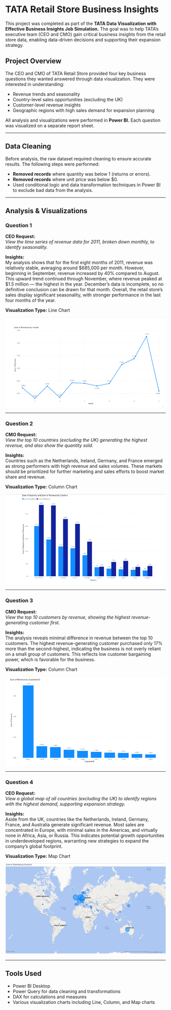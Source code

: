 # TATA Retail Store Business Insights

This project was completed as part of the **TATA Data Visualization with Effective Business Insights Job Simulation.** The goal was to help TATA’s executive team (CEO and CMO) gain critical business insights from the retail store data, enabling data-driven decisions and supporting their expansion strategy.

## Project Overview

The CEO and CMO of TATA Retail Store provided four key business questions they wanted answered through data visualization. They were interested in understanding:

- Revenue trends and seasonality
- Country-level sales opportunities (excluding the UK)
- Customer-level revenue insights
- Geographic regions with high sales demand for expansion planning

All analysis and visualizations were performed in **Power BI.** Each question was visualized on a separate report sheet.

---

## Data Cleaning

Before analysis, the raw dataset required cleaning to ensure accurate results. The following steps were performed:

- **Removed records** where quantity was below 1 (returns or errors).
- **Removed records** where unit price was below $0.
- Used conditional logic and data transformation techniques in Power BI to exclude bad data from the analysis.

---

## Analysis & Visualizations

### Question 1

**CEO Request:**  
_View the time series of revenue data for 2011, broken down monthly, to identify seasonality._

**Insights:**  
My analysis shows that for the first eight months of 2011, revenue was relatively stable, averaging around \$685,000 per month. However, beginning in September, revenue increased by 40% compared to August. This upward trend continued through November, where revenue peaked at \$1.5 million — the highest in the year. December’s data is incomplete, so no definitive conclusion can be drawn for that month. Overall, the retail store’s sales display significant seasonality, with stronger performance in the last four months of the year.

**Visualization Type:** Line Chart

![Question 1 Visualization](https://github.com/HassanAliKhan157/Tata_Business_Insights_PowerBI/blob/main/Question%201%20Visual.png)

---

### Question 2

**CMO Request:**  
_View the top 10 countries (excluding the UK) generating the highest revenue, and also show the quantity sold._

**Insights:**  
Countries such as the Netherlands, Ireland, Germany, and France emerged as strong performers with high revenue and sales volumes. These markets should be prioritized for further marketing and sales efforts to boost market share and revenue.

**Visualization Type:** Column Chart

![Question 2 Visualization](https://github.com/HassanAliKhan157/Tata_Business_Insights_PowerBI/blob/main/Question%202%20Visual.png)

---

### Question 3

**CMO Request:**  
_View the top 10 customers by revenue, showing the highest revenue-generating customer first._

**Insights:**  
The analysis reveals minimal difference in revenue between the top 10 customers. The highest revenue-generating customer purchased only 17% more than the second-highest, indicating the business is not overly reliant on a small group of customers. This reflects low customer bargaining power, which is favorable for the business.

**Visualization Type:** Column Chart

![Question 3 Visualization](https://github.com/HassanAliKhan157/Tata_Business_Insights_PowerBI/blob/main/Question%203%20Visual.png)

---

### Question 4

**CEO Request:**  
_View a global map of all countries (excluding the UK) to identify regions with the highest demand, supporting expansion strategy._

**Insights:**  
Aside from the UK, countries like the Netherlands, Ireland, Germany, France, and Australia generate significant revenue. Most sales are concentrated in Europe, with minimal sales in the Americas, and virtually none in Africa, Asia, or Russia. This indicates potential growth opportunities in underdeveloped regions, warranting new strategies to expand the company’s global footprint.

**Visualization Type:** Map Chart

![Question 4 Visualization](https://github.com/HassanAliKhan157/Tata_Business_Insights_PowerBI/blob/main/Question%204%20Visual.png)

---

## Tools Used

- Power BI Desktop
- Power Query for data cleaning and transformations
- DAX for calculations and measures
- Various visualization charts including Line, Column, and Map charts
